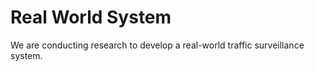 # Real World System

We are conducting research to develop a real-world traffic surveillance system.

